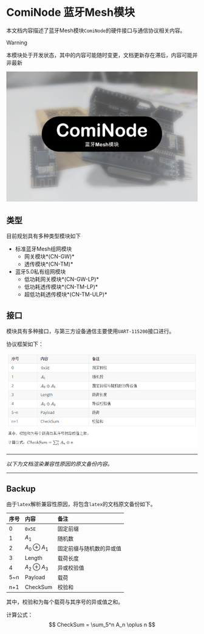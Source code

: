 # ComiNode 蓝牙Mesh模块

本文档内容描述了蓝牙Mesh模块`ComiNode`的硬件接口与通信协议相关内容。

> [!WARNING]
> 本模块处于开发状态，其中的内容可能随时变更，文档更新存在滞后，内容可能并非最新

![](./title.jpg)

## 类型

目前规划具有多种类型模块如下

- 标准蓝牙Mesh组网模块
  - 网关模块*(CN-GW)*
  - 透传模块*(CN-TM)*
- 蓝牙5.0私有组网模块
  - 低功耗网关模块*(CN-GW-LP)*
  - 低功耗透传模块*(CN-TM-LP)*
  - 超低功耗透传模块*(CN-TM-ULP)*

## 接口

模块具有多种接口，与第三方设备通信主要使用`UART-115200`接口进行。

协议框架如下：

![](./table_temp.png)





---

*以下为文档渲染兼容性原因的原文备份内容。*

---



## Backup

由于`latex`解析兼容性原因，将包含`latex`的文档原文备份如下。

| 序号 | 内容             | 备注                     |
| :--- | :--------------- | :----------------------- |
| 0    | `0x5E`           | 固定前缀                 |
| 1    | $A_1$            | 随机数                   |
| 2    | $A_0\oplus A_1$  | 固定前缀与随机数的异或值 |
| 3    | Length           | 载荷长度                 |
| 4    | $A_2 \oplus A_3$ | 异或校验值               |
| 5~n  | Payload          | 载荷                     |
| n+1  | CheckSum         | 校验和                   |

其中，校验和为每个载荷与其序号的异或值之和。

计算公式：$$ CheckSum = \sum_5^n A_n \oplus n $$
